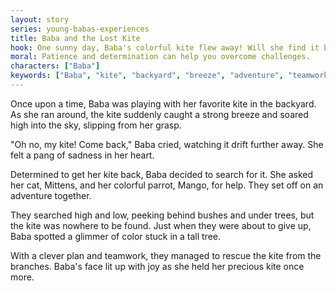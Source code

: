 ```yaml
---
layout: story
series: young-babas-experiences
title: Baba and the Lost Kite
hook: One sunny day, Baba's colorful kite flew away! Will she find it before the sun sets?
moral: Patience and determination can help you overcome challenges.
characters: ["Baba"]
keywords: ["Baba", "kite", "backyard", "breeze", "adventure", "teamwork", "joy", "determination", "search", "rescue"]
---
```


Once upon a time, Baba was playing with her favorite kite in the backyard. As she ran around, the kite suddenly caught a strong breeze and soared high into the sky, slipping from her grasp.

"Oh no, my kite! Come back," Baba cried, watching it drift further away. She felt a pang of sadness in her heart.

Determined to get her kite back, Baba decided to search for it. She asked her cat, Mittens, and her colorful parrot, Mango, for help. They set off on an adventure together.

They searched high and low, peeking behind bushes and under trees, but the kite was nowhere to be found. Just when they were about to give up, Baba spotted a glimmer of color stuck in a tall tree.

With a clever plan and teamwork, they managed to rescue the kite from the branches. Baba's face lit up with joy as she held her precious kite once more.

